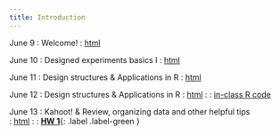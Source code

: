 ```yaml
---
title: Introduction 
---
```


June 9
: Welcome!
  : [html](https://stat720.github.io/summer2025/notes/)

June 10
: Designed experiments basics I 
  : [html](https://stat720.github.io/summer2025/notes/basic-types-of-designed-experiments.html)

June 11
: Design structures & Applications in R
  : [html](https://stat720.github.io/summer2025/notes/basic-types-of-designed-experiments-1.html)

June 12
: Design structures & Applications in R
  : [html](https://stat720.github.io/summer2025/notes/linear-models-anova-shells-applied-to-the-more-basic-experiment-designs.html)
  : [](#)
  : [in-class R code](../scripts/06122025_rcbd.Rmd)

June 13
: Kahoot! & Review, organizing data and other helpful tips  
  : [html](https://stat720.github.io/summer2025/notes/review-organizing-data-and-other-helpful-tips.html)
  : [](#)
  : [**HW 1**](https://stat720.github.io/summer2025/assignments/Assignment1_YourLastName.pdf){: .label .label-green }  